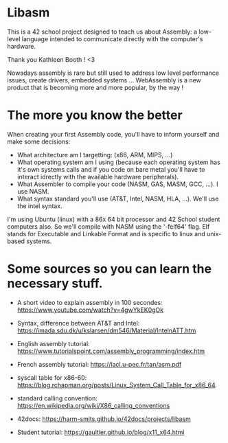 
# Libasm

This is a 42 school project designed to teach us about Assembly: a low-level language intended to communicate directly with the computer's hardware.

Thank you Kathleen Booth ! <3

Nowadays assembly is rare but still used to address low level performance issues, create drivers, embedded systems ...
WebAssembly is a new product that is becoming more and more popular, by the way !

# The more you know the better

When creating your first Assembly code, you'll have to inform yourself and make some decisions:
- What architecture am I targetting: (x86, ARM, MIPS, ...)
- What operating system am I using (because each operating system has it's own systems calls and if you code on bare metal you'll have to interact idrectly with the available hardware peripherals).
- What Assembler to compile your code (NASM, GAS, MASM, GCC, ...). I use NASM.
- What syntax standard you'll use (AT&T, Intel, NASM, HLA, ...). We'll use the intel syntax.

I'm using Ubuntu (linux) with a 86x 64 bit processor and 42 School student computers also. So we'll compile with NASM using the '-felf64' flag. Elf stands for Executable and Linkable Format and is specific to linux and unix-based systems.

# Some sources so you can learn the necessary stuff.

- A short video to explain assembly in 100 secondes: https://www.youtube.com/watch?v=4gwYkEK0gOk
- Syntax, difference between AT&T and Intel: https://imada.sdu.dk/u/kslarsen/dm546/Material/IntelnATT.htm
- English assembly tutorial: https://www.tutorialspoint.com/assembly_programming/index.htm
- French assembly tutorial: https://lacl.u-pec.fr/tan/asm.pdf
- syscall table for x86-60: https://blog.rchapman.org/posts/Linux_System_Call_Table_for_x86_64
- standard calling convention: https://en.wikipedia.org/wiki/X86_calling_conventions

- 42docs: https://harm-smits.github.io/42docs/projects/libasm
- Student tutorial: https://gaultier.github.io/blog/x11_x64.html